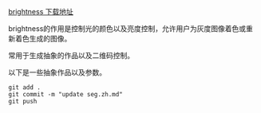 [brightness 下载地址](https://huggingface.co/latentcat/control_v1p_sd15_brightness/tree/main)

brightness的作用是控制光的颜色以及亮度控制，允许用户为灰度图像着色或重新着色生成的图像。

常用于生成抽象的作品以及二维码控制。

以下是一些抽象作品以及参数。

```git add .```  
```git commit -m "update seg.zh.md"```  
```git push```  